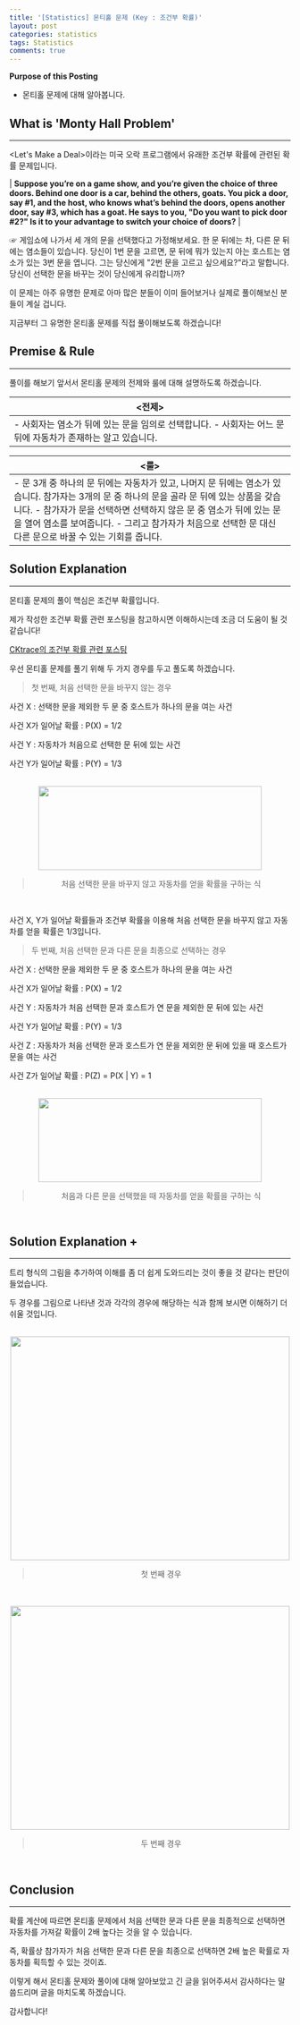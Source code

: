 ```yaml
---
title: '[Statistics] 몬티홀 문제 (Key : 조건부 확률)'
layout: post
categories: statistics
tags: Statistics
comments: true
---
```


**Purpose of this Posting**
- 몬티홀 문제에 대해 알아봅니다.


## **What is 'Monty Hall Problem'**

---

<Let's Make a Deal>이라는 미국 오락 프로그램에서 유래한 조건부 확률에 관련된 확률 문제입니다.

|    **Suppose you’re on a game show, and you’re given the choice of three doors. Behind one door is a car, behind the others, goats. You pick a door, say #1, and the host, who knows what’s behind the doors, opens another door, say #3, which has a goat. He says to you, "Do you want to pick door #2?" Is it to your advantage to switch your choice of doors?**       |

☞ 게임쇼에 나가서 세 개의 문을 선택했다고 가정해보세요. 한 문 뒤에는 차, 다른 문 뒤에는 염소들이 있습니다. 당신이 1번 문을 고르면, 문 뒤에 뭐가 있는지 아는 호스트는 염소가 있는 3번 문을 엽니다. 그는 당신에게 "2번 문을 고르고 싶으세요?"라고 말합니다. 당신이 선택한 문을 바꾸는 것이 당신에게 유리합니까?

이 문제는 아주 유명한 문제로 아마 많은 분들이 이미 들어보거나 실제로 풀이해보신 분들이 계실 겁니다.

지금부터 그 유명한 몬티홀 문제를 직접 풀이해보도록 하겠습니다!

## **Premise & Rule**

---

풀이를 해보기 앞서서 몬티홀 문제의 전제와 룰에 대해 설명하도록 하겠습니다.

| <전제> |
| --- |
|   -   사회자는 염소가 뒤에 있는 문을 임의로 선택합니다. -   사회자는 어느 문 뒤에 자동차가 존재하는 알고 있습니다.   |

| <룰> |
| --- |
|   -   문 3개 중 하나의 문 뒤에는 자동차가 있고, 나머지 문 뒤에는 염소가 있습니다. 참가자는 3개의 문 중 하나의 문을 골라 문 뒤에 있는 상품을 갖습니다. -   참가자가 문을 선택하면 선택하지 않은 문 중 염소가 뒤에 있는 문을 열어 염소를 보여줍니다. -   그리고 참가자가 처음으로 선택한 문 대신 다른 문으로 바꿀 수 있는 기회를 줍니다.   |

## **Solution Explanation**

---

몬티홀 문제의 풀이 핵심은 조건부 확률입니다.

제가 작성한 조건부 확률 관련 포스팅을 참고하시면 이해하시는데 조금 더 도움이 될 것 같습니다!

[CKtrace의 조건부 확률 관련 포스팅](https://cktrace.github.io/statistics/2021-12-11-Bayes'-theorem/)

우선 몬티홀 문제를 풀기 위해 두 가지 경우를 두고 풀도록 하겠습니다.

> 첫 번째, 처음 선택한 문을 바꾸지 않는 경우

사건 X : 선택한 문을 제외한 두 문 중 호스트가 하나의 문을 여는 사건

사건 X가 일어날 확률 : P(X) = 1/2

사건 Y : 자동차가 처음으로 선택한 문 뒤에 있는 사건

사건 Y가 일어날 확률 : P(Y) = 1/3

<br>

<center><img src="https://user-images.githubusercontent.com/97859215/206622748-e0aa2677-df01-463c-ace2-efb5b4b2866b.png" width="400" height="150"></center>

> <center>처음 선택한 문을 바꾸지 않고 자동차를 얻을 확률을 구하는 식</center>

<br>

사건 X, Y가 일어날 확률들과 조건부 확률을 이용해 처음 선택한 문을 바꾸지 않고 자동차를 얻을 확률은 1/3입니다.

> 두 번째, 처음 선택한 문과 다른 문을 최종으로 선택하는 경우  
>   

사건 X : 선택한 문을 제외한 두 문 중 호스트가 하나의 문을 여는 사건

사건 X가 일어날 확률 : P(X) = 1/2

사건 Y : 자동차가 처음 선택한 문과 호스트가 연 문을 제외한 문 뒤에 있는 사건

사건 Y가 일어날 확률 : P(Y) = 1/3

사건 Z : 자동차가 처음 선택한 문과 호스트가 연 문을 제외한 문 뒤에 있을 때 호스트가 문을 여는 사건

사건 Z가 일어날 확률 : P(Z) = P(X | Y) = 1 

<br>

<center><img src="https://user-images.githubusercontent.com/97859215/206829690-f888891b-f472-430b-822d-58c692d6310a.png" width="400" height="150"></center>

> <center>처음과 다른 문을 선택했을 때 자동차를 얻을 확률을 구하는 식</center>

<br>

## **Solution Explanation +**

---

트리 형식의 그림을 추가하여 이해를 좀 더 쉽게 도와드리는 것이 좋을 것 같다는 판단이 들었습니다.

두 경우를 그림으로 나타낸 것과 각각의 경우에 해당하는 식과 함께 보시면 이해하기 더 쉬울 것입니다.

<br>

<center><img src="https://user-images.githubusercontent.com/97859215/206622884-af7f7747-b4d6-4d99-84d3-5abb2cde9018.png" width="500" height="400"></center>

> <center>첫 번째 경우</center>

<br>

<br>

<center><img src="https://user-images.githubusercontent.com/97859215/206622817-98d9deb2-87c7-4a7d-a3fc-01ff2c41ae24.png" width="500" height="400"></center>

> <center>두 번째 경우</center>

<br>

## **Conclusion**

---

확률 계산에 따르면 몬티홀 문제에서 처음 선택한 문과 다른 문을 최종적으로 선택하면 자동차를 가져갈 확률이 2배 높다는 것을 알 수 있습니다. 

즉, 확률상 참가자가 처음 선택한 문과 다른 문을 최종으로 선택하면 2배 높은 확률로 자동차를 획득할 수 있는 것이죠.

이렇게 해서 몬티홀 문제와 풀이에 대해 알아보았고 긴 글을 읽어주셔서 감사하다는 말씀드리며 글을 마치도록 하겠습니다.

감사합니다!